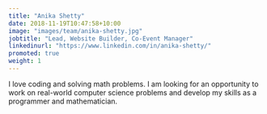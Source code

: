 ```yaml
---
title: "Anika Shetty"
date: 2018-11-19T10:47:58+10:00
image: "images/team/anika-shetty.jpg"
jobtitle: "Lead, Website Builder, Co-Event Manager"
linkedinurl: "https://www.linkedin.com/in/anika-shetty/"
promoted: true
weight: 1
---
```


I love coding and solving math problems. I am looking for an opportunity to work on real-world computer science problems and develop my skills as a programmer and mathematician.
